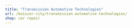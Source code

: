 ```yaml
---
title: "Transmission Automotive Technologies"
url: /bossier-city/transmission-automotive-technologies/
shop: car repair
---
```

